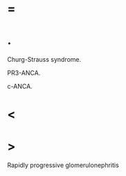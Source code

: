 # =

# .

Churg-Strauss syndrome.

PR3-ANCA.

c-ANCA.

# <

# >

Rapidly progressive glomerulonephritis
